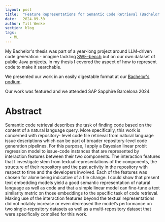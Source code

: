 ```yaml
---
layout: post
title:  "Feature Representations for Semantic Code Retrieval (Bachelor's Thesis)"
date:   2024-09-30
author: Till Wenke
section: blog
tags:
  - ML
---
```

My Bachelor's thesis was part of a year-long project around LLM-driven code generation - imagine tackling [SWE-bench](https://arxiv.org/abs/2310.06770) but on our own dataset of public Java projects. In my thesis I covered the aspect of how to represent code to make it searchable.

We presented our work in an easily digestable format at our [Bachelor's podium](https://www.tele-task.de/lecture/video/10764/).

Our work was featured and we attended SAP Sapphire Barcelona 2024.


# Abstract

Semantic code retrieval describes the task of finding code based on the content of a
natural language query. More specifically, this work is concerned with repository-
level code file retrieval from natural language issue descriptions which can be part
of broader repository-level code generation pipelines. For this purpose, I apply a
Bayesian linear probit regression model to issue-code instances that are represented
by interaction features between their two components. The interaction features that
I investigate stem from textual representations of the components, the structure of
their repository and the past activity in the repository with respect to time and the
developers involved. Each of the features was chosen for alone being indicative
of a file change. I could show that present text embedding models yield a good
semantic representation of natural language as well as code and that a simple linear
model can fine-tune a text similarity metric on those embeddings to the specific
task of code retrieval. Making use of the interaction features beyond the textual
representations did not notably increase or even decreased the model’s performance
on two single-repository datasets as well as a multi-repository dataset that were
specifically compiled for this work.

